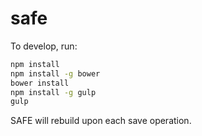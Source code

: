 safe
=================

To develop, run:

```bash
npm install
npm install -g bower
bower install
npm install -g gulp
gulp
```

SAFE will rebuild upon each save operation.
